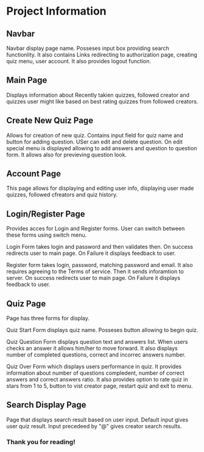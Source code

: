 # Project Information

## Navbar
Navbar display page name. Posseses input box providing search functionlity. It also contains Links redirecting to authorization page, creating quiz menu, user account. It also provides logout function.


## Main Page
Displays information about Recently takien quizzes, followed creator and quizzes user might like based on best rating quizzes from followed creators.

## Create New Quiz Page
Allows for creation of new quiz. Contains input field for quiz name and button for adding question.
USer can edit and delete question. On edit special menu is displayed allowing to add answers and question to question form. It allows also for previeving question look.

## Account Page
This page allows for displaying and editing user info, displaying user made quizzes, followed cfreators and quiz history.

## Login/Register Page
Provides acces for Login and Register forms. User can switch between these forms using switch menu.

Login Form takes login and password and then validates then. On success redirects user to main page. On Failure it displays feedback to user.

Register form takes login, password, matching password and email. It also requires agreeing to the Terms of service. Then it sends inforamtion to server.
On success redirects user to main page. On Failure it displays feedback to user.

## Quiz Page
Page has three forms for display.

Quiz Start Form displays quiz name. Posseses button allowing to begin quiz.

Quiz Question Form displays question text and answers list. When users checks an answer it allows him/her to move forward. It also displays number of completed questions, correct and incorrec answers number.

Quiz Over Form which displays users performance in quiz. It provides information about number of questions compledent, number of correct answers and correct answers ratio. It also provides option to rate quiz in stars from 1 to 5, button to vist creator page, restart quiz and exit to menu.

## Search Display Page
Page that displays search result based on user input.
Default input gives user quiz result. 
Input precedeed by "@" gives creator search results.

### Thank you for reading!
 

